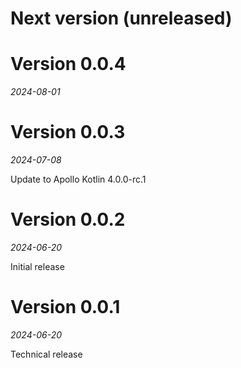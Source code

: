 # Next version (unreleased)

# Version 0.0.4
_2024-08-01_

# Version 0.0.3
_2024-07-08_

Update to Apollo Kotlin 4.0.0-rc.1

# Version 0.0.2
_2024-06-20_

Initial release

# Version 0.0.1
_2024-06-20_

Technical release 
